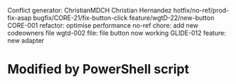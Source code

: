 Conflict generator:
ChristianMDCH Christian Hernandez  hotfix/no-ref/prod-fix-asap bugfix/CORE-21/fix-button-click feature/wgtD-22/new-button  CORE-001 refactor: optimise performance no-ref chore: add new codeowners file wgtd-002 file: file button now working GLIDE-012 feature: new adapter
# Modified by PowerShell script